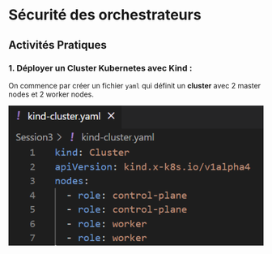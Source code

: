  
# Sécurité des orchestrateurs

## Activités Pratiques

### 1. Déployer un Cluster Kubernetes avec Kind : 

On commence par créer un fichier `yaml` qui définit un **cluster** avec 2 master nodes et 2 worker nodes.

![Contenu du fichier Yalm qui définit un cluster](screen/Session3/Kind-cluster-fichier-yaml.png)